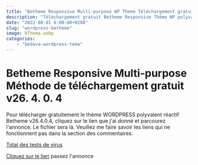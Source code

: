 ```yaml
---
title: "Betheme Responsive Multi-purpose WP Theme Téléchargement gratuit v26. 4. 0. 4"
description: "Téléchargement gratuit Betheme Responsive Thème WP polyvalent sur Wordpress v26.4.0.4."
date: "2022-08-01 6:00:00+0200"
slug: "wordpress-betheme"
image: bThema.webp
categories: 
    - "bedava-wordpress-tema"
---
```


# Betheme Responsive Multi-purpose Méthode de téléchargement gratuit v26. 4. 0. 4

Pour télécharger gratuitement le thème WORDPRESS polyvalent réactif Betheme v26.4.0.4, cliquez sur le lien que j'ai donné et parcourez l'annonce.
Le fichier sera là. Veuillez me faire savoir les liens qui ne fonctionnent pas dans la section des commentaires.

[Total des tests de virus](https://www.virustotal.com/gui/file/2169ff601156064c2a8d739220cd121b0dec4fcd5b3a42e92f3346161f0bba0f/detection
)

[Cliquez sur le lien](http://bc.vc/hnk3XyC ) passez l'annonce
